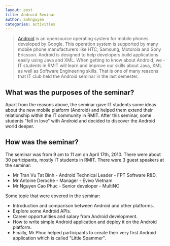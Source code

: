 ```yaml
---
layout: post
title: Android Seminar
author: anhnguyen
categories: activities
---
```


> [Android](http://www.android.com/) is an opensource operating system for
mobile phones developed by Google. This operation system is supported by
many mobile phone manufacturers like HTC, Samsung, Motorola and Sony
Ericsson. Android is designed to help developers build applications
easily using Java and XML. When getting to know about Android, we - IT
students in RMIT will learn and improve our skills about Java, XML as
well as Software Engineering skills. That is one of many reasons that IT
club held the Android seminar in the last semester.

## What was the purposes of the seminar?

Apart from the reasons above, the seminar gave IT students some ideas
about the new mobile platform (Android) and helped them extend their
relationship within the IT community in RMIT. After this seminar, some
students "fell in love" with Android and decided to discover the Android
world deeper.

## How was the seminar?

The seminar was from 9 am to 11 am on April 17th, 2010. There were about
30 participants, mostly IT students in RMIT. There were 3 guest speakers
at the seminar:

-   Mr Tran Vu Tat Binh - Android Technical Leader - FPT Software R&D.
-   Mr Antoine Deroche - Manager - Evivo Vietnam
-   Mr Nguyen Cao Phuc - Senior developer - MultiNC

Some topic that were covered in the seminar:

-   Introduction and comparison between Android and other platforms.
-   Explore some Android APIs.
-   Career opportunities and salary from Android development.
-   How to write simple Android application and deploy it on the Android
    platform.
-   Finally, Mr Phuc helped participants to create their very first
    Android application which is called "Little Spammer".
